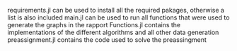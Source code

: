 requirements.jl can be used to install all the required pakages, otherwise a list is also included
main.jl can be used to run all functions that were used to generate the graphs in the rapport
Functions.jl contains the implementations of the different algorithms and all other data generation
preassignment.jl contains the code used to solve the preassingment